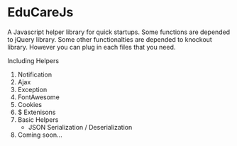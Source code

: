 # EduCareJs

A Javascript helper library for quick startups. Some functions are depended to jQuery library. Some other functionalties are depended to knockout library. However you can plug in each files that you need.

Including Helpers

1. Notification
2. Ajax
3. Exception
4. FontAwesome
5. Cookies
6. $ Extenisons
7. Basic Helpers
    - JSON Serialization / Deserialization
8. Coming soon...
